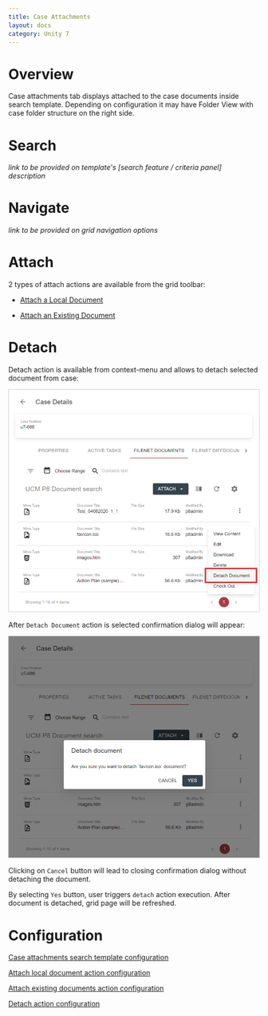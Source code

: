 ```yaml
---
title: Case Attachments
layout: docs
category: Unity 7
---
```

# Overview

Case attachments tab displays attached to the case documents inside search template. Depending on configuration 
it may have Folder View with case folder structure on the right side.  

# Search

*link to be provided on template's [search feature / criteria panel] description*

# Navigate

*link to be provided on grid navigation options*

# Attach

2 types of attach actions are available from the grid toolbar:

- [Attach a Local Document](./attach-document.md)

- [Attach an Existing Document](./attach-existing-document.md) 

# Detach

Detach action is available from context-menu and allows to detach selected document from case:

![Attachments context-menu](case-attachments/images/detach-document.png)

After `Detach Document` action is selected confirmation dialog will appear:

![Confirmation dialog](case-attachments/images/detach-document-confirmation.png)

Clicking on `Cancel` button will lead to closing confirmation dialog without detaching the document.

By selecting `Yes` button, user triggers `detach` action execution. After document is detached, grid page will be 
refreshed.

# Configuration

[Case attachments search template configuration](../../configuration/search-templates/case-attachments.md)

[Attach local document action configuration](../../configuration/actions/attach-document.md)

[Attach existing documents action configuration](../../configuration/actions/attach-existing-documents.md)

[Detach action configuration](../../configuration/actions/detach-document.md)
